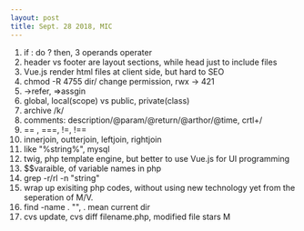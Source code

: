 ```yaml
---
layout: post
title: Sept. 28 2018, MIC
---
```


1.  if : do ? then, 3 operands operater
2.  header vs footer are layout sections, while head just to include files
3.  Vue.js render html files at client side, but hard to SEO
4.  chmod -R 4755 dir/ change permission, rwx -> 421
5.  ->refer, =>assgin
6.  global, local(scope) vs public, private(class)
7.  archive /k/
8.  comments: description/@param/@return/@arthor/@time, crtl+/
9.  == , ===, !=, !==
10. innerjoin, outterjoin, leftjoin, rightjoin
11. like "%string%", mysql
12. twig, php template engine, but better to use Vue.js for UI programming
13. $$varaible, of variable names in php
14. grep -r/rl -n "string"
15. wrap up exisiting php codes, without using new technology yet from the seperation of M/V.
16. find -name . "", . mean current dir
17. cvs update, cvs diff filename.php, modified file stars M
